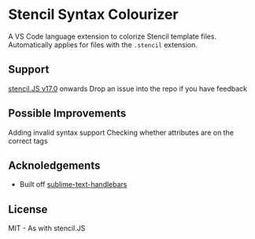 # Stencil Syntax Colourizer
A VS Code language extension to colorize Stencil template files. Automatically applies for files with the `.stencil` extension.

## Support
[stencil.JS v17.0](https://github.com/kgston/stencil.JS) onwards
Drop an issue into the repo if you have feedback

## Possible Improvements
Adding invalid syntax support
Checking whether attributes are on the correct tags

## Acknoledgements
* Built off [sublime-text-handlebars](https://github.com/nrw/sublime-text-handlebars)

## License
MIT - As with stencil.JS